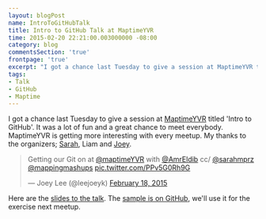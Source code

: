 ```yaml
---
layout: blogPost
name: IntroToGitHubTalk
title: Intro to GitHub Talk at MaptimeYVR
time: 2015-02-20 22:21:00.003000000 -08:00
category: blog
commentsSection: 'true'
frontpage: 'true'
excerpt: "I got a chance last Tuesday to give a session at MaptimeYVR titled 'Intro to GitHub'. It was a lot of fun and a great chance to meet everybody"
tags: 
- Talk
- GitHub
- Maptime
---
```


<p>I got a chance last Tuesday to give a session at <a href="http://www.meetup.com/MaptimeYVR/">MaptimeYVR</a> titled 'Intro to GitHub'. It was a lot of fun and a great chance to meet everybody. MaptimeYVR is getting more interesting with every meetup. My thanks to the organizers; <a href="https://twitter.com/sarahmprz">Sarah</a>, Liam and <a href="https://twitter.com/leejoeyk">Joey</a>.</p>  

<blockquote class="twitter-tweet" lang="en"><p>Getting our Git on at <a href="https://twitter.com/maptimeYVR">@maptimeYVR</a> with <a href="https://twitter.com/AmrEldib">@AmrEldib</a> cc/ <a href="https://twitter.com/sarahmprz">@sarahmprz</a> <a href="https://twitter.com/mappingmashups">@mappingmashups</a> <a href="http://t.co/PPv5G0Rh9G">pic.twitter.com/PPv5G0Rh9G</a></p>&mdash; Joey Lee (@leejoeyk) <a href="https://twitter.com/leejoeyk/status/567919920735870976">February 18, 2015</a></blockquote> <script async src="//platform.twitter.com/widgets.js" charset="utf-8"></script>

<p>Here are the <a href="/slides/introToGitHub/#/">slides to the talk</a>. The <a href="https://github.com/AmrEldib/sampleIntroToGitHub/">sample is on GitHub</a>, we'll use it for the exercise next meetup.</p>
